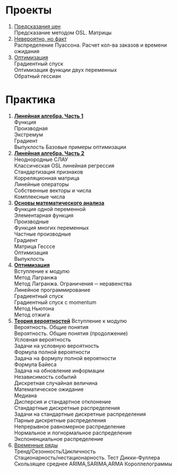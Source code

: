 # Проекты

1.	[Предсказания цен](https://github.com/NeznaikanaLune/MISIS_DS_Masters_degree_2020/blob/master/math/01_semester/math_project_1_price_prediction.ipynb)\
Предсказание методом OSL. Матрицы
2.	[Невероятно, но факт](https://github.com/NeznaikanaLune/MISIS_DS_Masters_degree_2020/blob/master/math/01_semester/math_project_2_unbelievable_but_true.ipynb)\
Распределение Пуассона. Расчет кол-ва заказов и времени ожидания
3. [Оптимизация](https://github.com/NeznaikanaLune/MISIS_DS_Masters_degree_2020/blob/master/math/01_semester/math_project_3_optimization.ipynb)\
   Градиентный спуск\
   Оптимизация функции двух переменных\
   Обратный гессиан

# Практика

1. [**Линейная алгебра. Часть 1**](https://github.com/NeznaikanaLune/MISIS_DS_Masters_degree_2020/blob/master/math/01_semester/math_1_linear_algebra.ipynb)\
   Функция\
   Производная\
   Экстремум\
   Градиент\
   Выпуклость
   Базовые примеры оптимизации
2. [**Линейная алгебра. Часть 2**](https://github.com/NeznaikanaLune/MISIS_DS_Masters_degree_2020/blob/master/math/01_semester/math_2_linear_algebra_osl.ipynb)\
   Неоднородные СЛАУ\
   Классическая OSL линейная регрессия\
   Стандартизация признаков\
   Корреляционная матрица\
   Линейные операторы\
   Собственные векторы и числа\
   Комплексные числа
3. [**Основы математического анализа**](https://github.com/NeznaikanaLune/MISIS_DS_Masters_degree_2020/blob/master/math/01_semester/math_3_optimization_linear_programing_mathanalysis.ipynb)\
    Функция одной переменной\
    Элементарная функция\
    Производные\
    Функция многих переменных\
    Частные производные\
    Градиент\
    Матрица Гесссе\
    Оптимизация\
    Выпуклость
4. [**Оптимизация**](https://github.com/NeznaikanaLune/MISIS_DS_Masters_degree_2020/tree/master/math/01_semester/math_4_optimization)\
   Вступление к модулю\
   Метод Лагранжа\
   Метод Лагранжа. Ограничения ─ неравенства\
   Линейное программирование\
   Градиентный спуск\
   Градиентный спуск с momentum\
   Метод Ньютона\
   Метод отжига
5. [**Теория вероятностей**](https://github.com/NeznaikanaLune/MISIS_DS_Masters_degree_2020/tree/master/math/01_semester/math_5_theory_of_probability)
   Вступление к модулю\
   Вероятность. Общие понятия\
   Вероятность. Общие понятия (продолжение)\
   Условная вероятность\
   Задачи на условную вероятность\
   Формула полной вероятности\
   Задача на формулу полной вероятности\
   Формула Байеса\
   Задача на обновление информации\
   Независимость событий\
   Дискретная случайная величина\
   Математическое ожидание\
   Медиана\
   Дисперсия и стандартное отклонение\
   Стандартные дискретные распределения\
   Задачи на стандартные дискретные распределения\
   Парные дискретные распределения\
   Непрерывное равномерное распределение\
   Нормальное и логнормальное распределение\
   Экспоненциальное распределение
6. [Временные ряды](https://github.com/NeznaikanaLune/MISIS_DS_Masters_degree_2020/tree/master/math/01_semester/math_6_time_series)\
   Тренд/Сезонность/Цикличность\
   Стационарность/нестационарность. Тест Дикки-Фуллера\
   Скользящее среднее
   ARIMA,SARIMA,ARMA
   Короллелограммы
